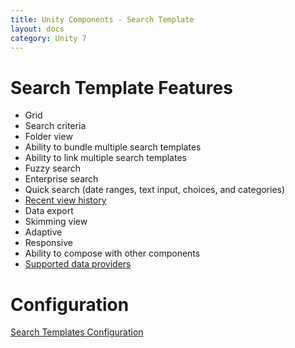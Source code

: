 ```yaml
---
title: Unity Components - Search Template
layout: docs
category: Unity 7
---
```

# Search Template Features

- Grid
- Search criteria 
- Folder view 
- Ability to bundle multiple search templates 
- Ability to link multiple search templates 
- Fuzzy search
- Enterprise search 
- Quick search (date ranges, text input, choices, and categories)
- [Recent view history](search-template/recent-view-history.md)
- Data export 
- Skimming view
- Adaptive
- Responsive
- Ability to compose with other components
- [Supported data providers](search-template/supported-data-providers.md)

# Configuration

[Search Templates Configuration](../configuration/search-templates.md)
